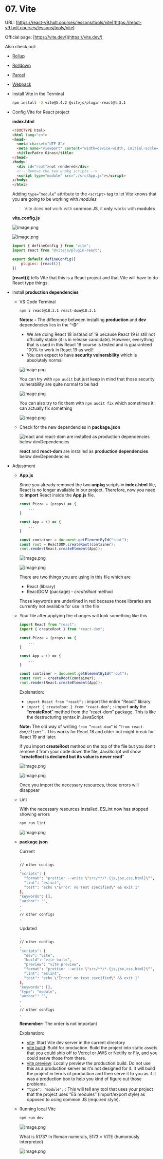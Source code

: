 # 07. Vite

URL: [https://react-v9.holt.courses/lessons/tools/vite](https://react-v9.holt.courses/lessons/tools/vite)

Official page: [https://vite.dev/](https://vite.dev/)

Also check out:
- [Rollup](https://rollupjs.org/)
- [Rolldown](https://rolldown.rs/)
- [Parcel](https://parceljs.org/)
- [Webpack](https://webpack.js.org/)

- Install Vite in the Terminal
    
    ```bash
    npm install -D vite@5.4.2 @vitejs/plugin-react@4.3.1
    ```
    
- Config Vite for React project
    
    **index.html**
    
    ```html
    <!DOCTYPE html>
    <html lang="en">
    <head>
      <meta charset="UTF-8">
      <meta name="viewport" content="width=device-width, initial-scale=1.0">
      <title>Padre Ginos</title>
    </head>
    <body>
      <div id="root">not rendered</div>
      <!-- Remove the two unpkg scripts -->
      <script type="module" src="./src/App.js"></script>
    </body>
    </html>
    ```
    
    Adding `type=”module”`  attribute to the `<script>`  tag to let Vite knows that you are going to be working with *modules*
    
    > Vite does **not** work with **common JS**, it **only** works with **modules**
    > 
    
    **vite.config.js**
    
    ![image.png](./image/image_01.png)
    
    ![image.png](./image/image_02.png)
    
    ```jsx
    import { defineConfig } from "vite";
    import react from "@vitejs/plugin-react";
    
    export default defineConfig({
    	plugins: [react()]
    })
    ```
    
    **[react()]** tells Vite that this is a React project and that Vite will have to do React type things.
    
- Install **production dependencies**
    - VS Code Terminal
        
        ```bash
        npm i react@18.3.1 react-dom@18.3.1
        ```
        
        **Notes:
        -** The difference between installing **production** and **dev** dependencies lies in the “**-D**”
        - We are doing React 18 instead of 19 because React 19 is still not officially stable (it is in release candidate). However, everything that is used in this React 18 course is tested and is guaranteed 100% to work in React 19 as well!
        - You can expect to have **security vulnerability** which is absolutely normal
        
        ![image.png](./image/image_03.png)
        
        You can try with `npm audit`  but just keep in mind that those security vulnerability are quite normal to be had
        
        ![image.png](./image/image_04.png)
        
        You can also try to fix them with `npm audit fix`  which sometimes it can actually fix something
        
        ![image.png](./image/image_05.png)
        
    - Check for the new dependencies in **package.json**
        
        ![**react** and **react-dom** are installed as **production** **dependencies** below devDependencies](./image/image_06.png)
        
        **react** and **react-dom** are installed as **production** **dependencies** below devDependencies
        
- Adjustment
    - **App.js**
        
        Since you already removed the two **unpkg** scripts in **index.html** file, React is no longer available in our project. Therefore, now you need to **import** React inside the **App.js** file.
        
        ```jsx
        const Pizza = (props) => {
        	...
        }
        
        const App = () => {
        	...
        }
        
        const container = document.getElementById("root");
        const root = ReactDOM.createRoot(container);
        root.render(React.createElement(App));
        ```
        
        ![image.png](./image/image_07.png)
        
        ![image.png](./image/image_08.png)
        
        There are two things you are using in this file which are
        - React (library)
        - ReactDOM (package) - *createRoot* method
        
        Those keywords are underlined in red because those libraries are currently not available for use in the file
        
    - Your file after applying the changes will look something like this
        
        ```jsx
        import React from "react";
        import { createRoot } from "react-dom";
        
        const Pizza = (props) => {
        	...
        }
        
        const App = () => {
        	...
        }
        
        const container = document.getElementById("root");
        const root = createRoot(container);
        root.render(React.createElement(App));
        ```
        
        Explanation:
        - `import React from "react";` : import the entire “React” library
        - `import { createRoot } from "react-dom";` : import **only** the “**createRoot**” method from the “react-dom” package. This is like the destructuring syntax in JavaScript.
        
        **Note:** The old way of writing `from “react-dom”`  is `“from react-dom/client”` . This works for React 18 and older but might break for React 19 and later.
        
        If you import **createRoot** method on the top of the file but you don’t remove it from your code down the file, JavaScript will show “**createRoot is declared but its value is never read**”
        
        ![image.png](./image/image_09.png)
        
        ![image.png](./image/image_10.png)
        
        Once you import the necessary resources, those errors will disappear
        
    - Lint
        
        With the necessary resources installed, ESLint now has stopped showing errors
        
        ```bash
        npm run lint
        ```
        
        ![image.png](./image/image_11.png)
        
    - **package.json**
        
        Current
        
        ```bash
        .
        // other configs
        .
        "scripts": {
          "format": "prettier --write \"src/**/*.{js,jsx,css,html}\"",
          "lint": "eslint",
          "test": "echo \"Error: no test specified\" && exit 1"
        },
        "keywords": [],
        "author": "",
        .
        .
        // other configs
        .
        ```
        
        Updated
        
        ```bash
        .
        // other configs
        .
        "scripts": {
          "dev": "vite",
          "build": "vite build",
          "preview": "vite preview",
          "format": "prettier --write \"src/**/*.{js,jsx,css,html}\"",
          "lint": "eslint",
          "test": "echo \"Error: no test specified\" && exit 1"
        },
        "keywords": [],
        "type": "module",
        "author": "",
        .
        .
        // other configs
        .
        ```
        
        **Remember:** The order is not important
        
        Explanation:
        
        - [vite](https://vite.dev/guide/cli.html#vite): Start Vite dev server in the current directory
        - [vite build](https://vite.dev/guide/cli.html#vite-build): Build for production.
        Build the project into static assets that you could ship off to Vercel or AWS or Netlify or Fly, and you could serve those from there.
        - [vite preview](https://vite.dev/guide/cli.html#vite-preview): Locally preview the production build. Do not use this as a production server as it's not designed for it.
        It will build the project in terms of production and then serve it to you as if it was a production box to help you kind of figure out those problems.
        - `"type": "module",` : This will tell any tool that uses your project that the project uses “ES modules” (import/export style) as opposed to using common JS (required style).
    - Running local Vite
        
        ```bash
        npm run dev
        ```
        
        ![image.png](./image/image_12.png)
        
        What is 5173? In Roman numerals, 5173 = VITE (humorously interpreted)
        
        ![image.png](./image/image_13.png)